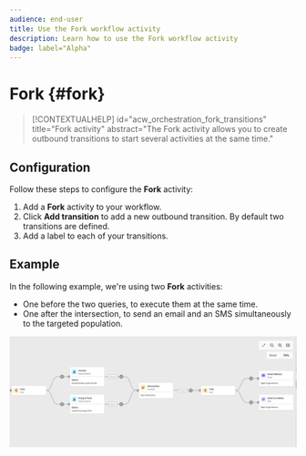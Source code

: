 ```yaml
---
audience: end-user
title: Use the Fork workflow activity
description: Learn how to use the Fork workflow activity
badge: label="Alpha" 
---
```


# Fork {#fork}

>[!CONTEXTUALHELP]
>id="acw_orchestration_fork_transitions"
>title="Fork activity"
>abstract="The Fork activity allows you to create outbound transitions to start several activities at the same time."

## Configuration

Follow these steps to configure the **Fork** activity:

1. Add a **Fork** activity to your workflow.
1. Click **Add transition** to add a new outbound transition. By default two transitions are defined.
1. Add a label to each of your transitions. 

## Example

In the following example, we're using two **Fork** activities:

* One before the two queries, to execute them at the same time.
* One after the intersection, to send an email and an SMS simultaneously to the targeted population.

![](../assets/workflow-fork-example.png)

